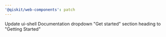 ```yaml
---
'@qiskit/web-components': patch
---
```


Update ui-shell Documentation dropdown "Get started" section heading to "Getting Started"
